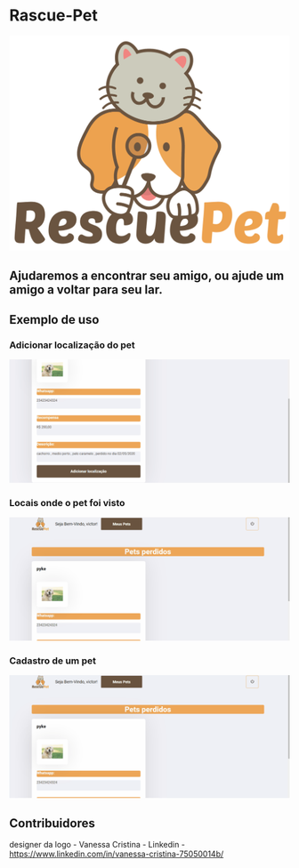 # Rascue-Pet
![](backend/src/github/rascuepetlogo.png )
## Ajudaremos a encontrar seu amigo, ou ajude um amigo a voltar para seu lar.
## Exemplo de uso 
### Adicionar localização do pet
![](https://github.com/victorrti/Rascue-Pet/blob/master/backend/src/github/localizacao.gif )
### Locais onde o pet foi visto
![](https://github.com/victorrti/Rascue-Pet/blob/master/backend/src/github/locais.gif )
### Cadastro de um pet
![](https://github.com/victorrti/Rascue-Pet/blob/master/backend/src/github/cadastro-pet.gif )
## Contribuidores 
designer da logo - Vanessa Cristina - Linkedin - https://www.linkedin.com/in/vanessa-cristina-75050014b/


